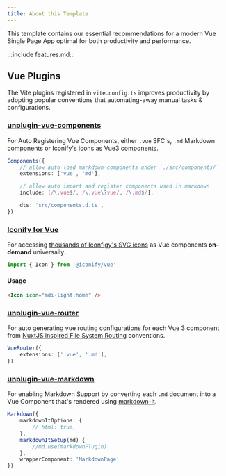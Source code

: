 ```yaml
---
title: About this Template
---
```


This template contains our essential recommendations for a modern Vue Single Page App optimal for both 
productivity and performance.

:::include features.md:::

## Vue Plugins

The Vite plugins registered in `vite.config.ts` improves productivity by adopting popular conventions that automating-away manual tasks & configurations.

### [unplugin-vue-components](https://github.com/antfu/unplugin-vue-components)

For Auto Registering Vue Components, either `.vue` SFC's, `.md` Markdown components or Iconify's icons as Vue3 components.

```ts
Components({
    // allow auto load markdown components under `./src/components/`
    extensions: ['vue', 'md'],

    // allow auto import and register components used in markdown
    include: [/\.vue$/, /\.vue\?vue/, /\.md$/],

    dts: 'src/components.d.ts',
})
```

### [Iconify for Vue](https://iconify.design/docs/icon-components/vue/)

For accessing [thousands of Iconfigy's SVG icons](https://icon-sets.iconify.design) as Vue components **on-demand** universally.

```ts
import { Icon } from '@iconify/vue'
```

#### Usage

```html
<Icon icon="mdi-light:home" />
```

### [unplugin-vue-router](https://github.com/posva/unplugin-vue-router)

For auto generating vue routing configurations for each Vue 3 component from 
[NuxtJS inspired File System Routing](https://github.com/posva/unplugin-vue-router?tab=readme-ov-file#routes-folder-structure) conventions.

```ts
VueRouter({
    extensions: ['.vue', '.md'],
})
```

### [unplugin-vue-markdown](https://github.com/unplugin/unplugin-vue-markdown)

For enabling Markdown Support by converting each `.md` document into a Vue Component that's rendered using 
[markdown-it](https://github.com/markdown-it/markdown-it).

```ts
Markdown({
    markdownItOptions: {
        // html: true,
    },
    markdownItSetup(md) {
        //md.use(markdownPlugin)
    },
    wrapperComponent: 'MarkdownPage'
})
```


